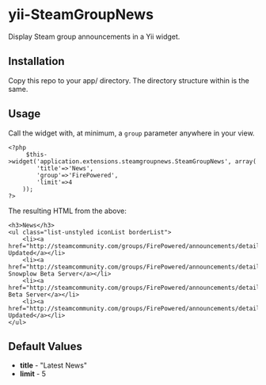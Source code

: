 yii-SteamGroupNews
==================

Display Steam group announcements in a Yii widget.

Installation
-------------------------------
Copy this repo to your app/ directory.  The directory structure within is the same.


Usage
------------------------------
Call the widget with, at minimum, a `group` parameter anywhere in your view.

    <?php 
         $this->widget('application.extensions.steamgroupnews.SteamGroupNews', array(
            'title'=>'News',
            'group'=>'FirePowered',
            'limit'=>4
        )); 
    ?>

The resulting HTML from the above:

    <h3>News</h3>
    <ul class="list-unstyled iconList borderList">
        <li><a href="http://steamcommunity.com/groups/FirePowered/announcements/detail/165825431204678238">Servers Updated</a></li>
        <li><a href="http://steamcommunity.com/groups/FirePowered/announcements/detail/165824705408852002">Virginia Snowplow Beta Server</a></li>
        <li><a href="http://steamcommunity.com/groups/FirePowered/announcements/detail/165824705339493005">Snowplow Beta Server</a></li>
        <li><a href="http://steamcommunity.com/groups/FirePowered/announcements/detail/165824704923723229">Servers Updated</a></li>
    </ul>


Default Values
----------------------------
* **title** - "Latest News"
* **limit** - 5



